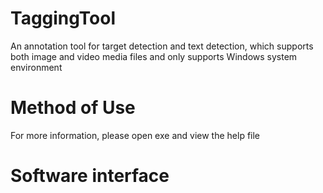 # TaggingTool
An annotation tool for target detection and text detection, which supports both image and video media files 
and only supports Windows system environment
# Method of Use
For more information, please open exe and view the help file
# Software interface

